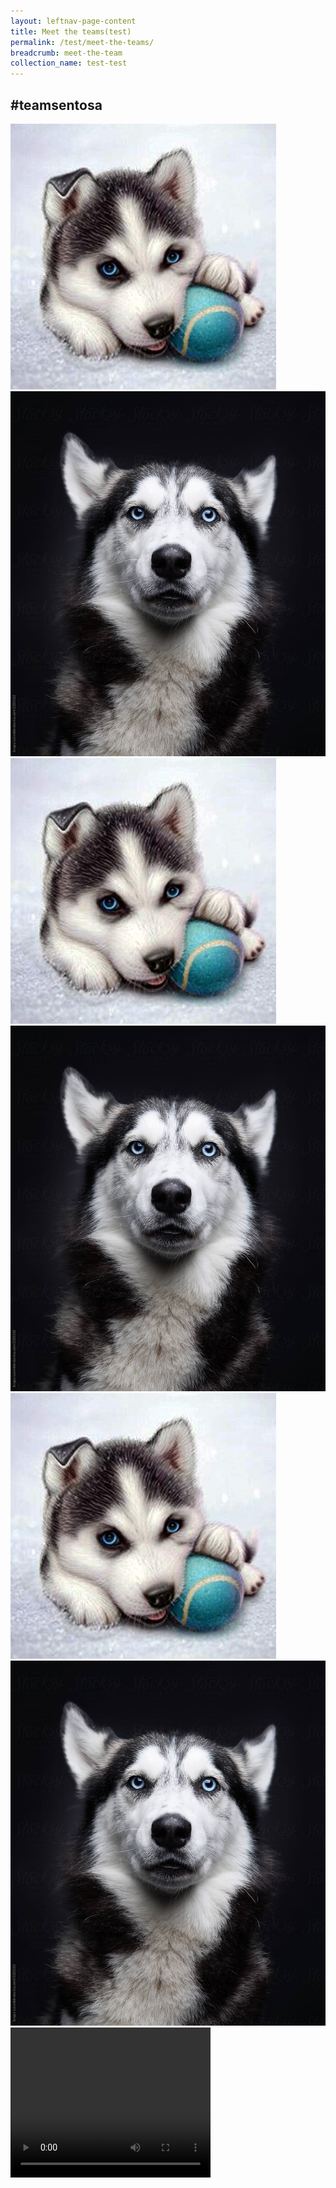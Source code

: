 ```yaml
---
layout: leftnav-page-content
title: Meet the teams(test)
permalink: /test/meet-the-teams/
breadcrumb: meet-the-team
collection_name: test-test
---
```

## #teamsentosa
  <section class="contain">
    <div class="column">
    <img src="images/test/baby-husky.jpg" alt="Group Photo">
    </div>
    <div class="column">
      <img src="images/test/husky.jpg" alt="Group Photo">
    </div>
    <div class="column">
    <img src="images/test/baby-husky.jpg" alt="Group Photo">
    </div>
    </section>
  <section class="contain">
    <div class="column">
      <img src="images/test/husky.jpg" alt="Group Photo">
    </div>
    <div class="column">
    <img src="images/test/baby-husky.jpg" alt="Group Photo">
    </div>
    <div class="column">
      <img src="images/test/husky.jpg" alt="Group Photo">
    </div>
  </section>
  
  <video width="320" height="240" controls>
  <source src="video/test.mp4" type="video/mp4">
  Your browser does not support the video tag.
  </video>
